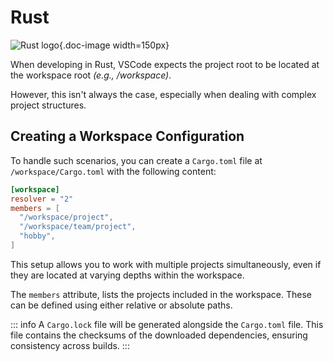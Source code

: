 # Rust

![Rust logo](/icons/rust.svg){.doc-image width=150px}

When developing in Rust, VSCode expects the project root to be located at the workspace
root *(e.g., /workspace)*.

However, this isn't always the case, especially when dealing with complex project
structures.

## Creating a Workspace Configuration

To handle such scenarios, you can create a `Cargo.toml` file at `/workspace/Cargo.toml`
with the following content:

```toml
[workspace]
resolver = "2"
members = [
  "/workspace/project",
  "/workspace/team/project",
  "hobby",
]
```

This setup allows you to work with multiple projects simultaneously, even if they are
located at varying depths within the workspace.

The `members` attribute, lists the projects included in the workspace.
These can be defined using either relative or absolute paths.

::: info
A `Cargo.lock` file will be generated alongside the `Cargo.toml` file.
This file contains the checksums of the downloaded dependencies, ensuring consistency
across builds.
:::
